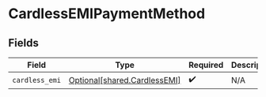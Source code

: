 # CardlessEMIPaymentMethod


## Fields

| Field                                                                  | Type                                                                   | Required                                                               | Description                                                            |
| ---------------------------------------------------------------------- | ---------------------------------------------------------------------- | ---------------------------------------------------------------------- | ---------------------------------------------------------------------- |
| `cardless_emi`                                                         | [Optional[shared.CardlessEMI]](undefined/models/shared/cardlessemi.md) | :heavy_check_mark:                                                     | N/A                                                                    |